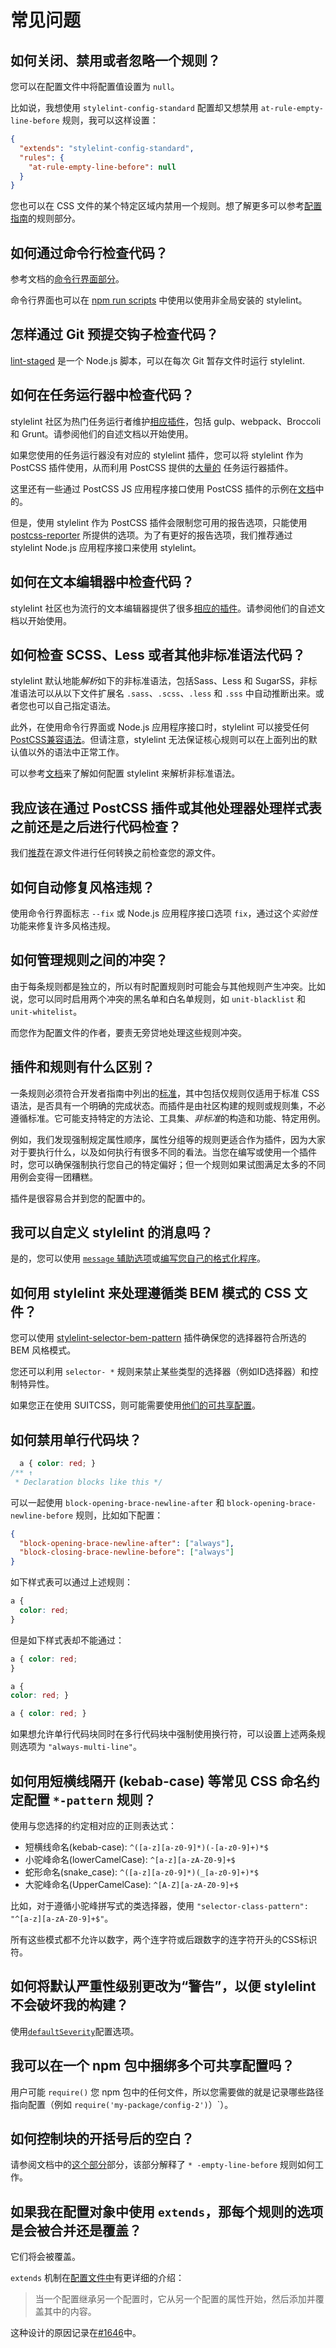 # 常见问题

<!-- TOC -->

## 如何关闭、禁用或者忽略一个规则？

您可以在配置文件中将配置值设置为 `null`。

比如说，我想使用 `stylelint-config-standard` 配置却又想禁用 `at-rule-empty-line-before` 规则，我可以这样设置：

```json
{
  "extends": "stylelint-config-standard",
  "rules": {
    "at-rule-empty-line-before": null
  }
}
```

您也可以在 CSS 文件的某个特定区域内禁用一个规则。想了解更多可以参考[配置指南](configuration.md#rules)的规则部分。

## 如何通过命令行检查代码？

参考文档的[命令行界面部分](cli.md)。

命令行界面也可以在 [npm run scripts](https://blog.keithcirkel.co.uk/how-to-use-npm-as-a-build-tool/) 中使用以使用非全局安装的 stylelint。

## 怎样通过 Git 预提交钩子检查代码？

[lint-staged](https://github.com/okonet/lint-staged) 是一个 Node.js 脚本，可以在每次 Git 暂存文件时运行 stylelint.

## 如何在任务运行器中检查代码？

stylelint 社区为热门任务运行者维护[相应插件](complementary-tools.md#构建工具插件)，包括 gulp、webpack、Broccoli 和 Grunt。请参阅他们的自述文档以开始使用。

如果您使用的任务运行器没有对应的 stylelint 插件，您可以将 stylelint 作为 PostCSS 插件使用，从而利用 PostCSS 提供的[大量的](https://github.com/postcss/postcss#runners) 任务运行器插件。

这里还有一些通过 PostCSS JS 应用程序接口使用 PostCSS 插件的示例在[文档](postcss-plugin.md)中的。

但是，使用 stylelint 作为 PostCSS 插件会限制您可用的报告选项，只能使用[postcss-reporter](https://github.com/postcss/postcss-reporter/) 所提供的选项。为了有更好的报告选项，我们推荐通过 stylelint Node.js 应用程序接口来使用 stylelint。

## 如何在文本编辑器中检查代码？

stylelint 社区也为流行的文本编辑器提供了很多[相应的插件](complementary-tools.md#编辑器插件)。请参阅他们的自述文档以开始使用。

## 如何检查 SCSS、Less 或者其他非标准语法代码？

stylelint 默认地能*解析*如下的非标准语法，包括Sass、Less 和 SugarSS，非标准语法可以从以下文件扩展名 `.sass`、`.scss`、`.less` 和 `.sss` 中自动推断出来。或者您也可以自己指定语法。

此外，在使用命令行界面或 Node.js 应用程序接口时，stylelint 可以接受任何[PostCSS兼容语法](https://github.com/postcss/postcss#syntaxes)。但请注意，stylelint 无法保证核心规则可以在上面列出的默认值以外的语法中正常工作。

可以参考[文档](css-processors.md#解析非标准语法)来了解如何配置 stylelint 来解析非标准语法。

## 我应该在通过 PostCSS 插件或其他处理器处理样式表之前还是之后进行代码检查？

我们[推荐](css-processors.md)在源文件进行任何转换之前检查您的源文件。

## 如何自动修复风格违规？

使用命令行界面标志 `--fix` 或 Node.js 应用程序接口选项 `fix`，通过这个*实验性*功能来修复许多风格违规。

## 如何管理规则之间的冲突？

由于每条规则都是独立的，所以有时配置规则时可能会与其他规则产生冲突。比如说，您可以同时启用两个冲突的黑名单和白名单规则，如 `unit-blacklist` 和 `unit-whitelist`。

而您作为配置文件的作者，要责无旁贷地处理这些规则冲突。

## 插件和规则有什么区别？

一条规则必须符合开发者指南中列出的[标准](../developer-guide/rules.md)，其中包括仅规则仅适用于标准 CSS 语法，是否具有一个明确的完成状态。而插件是由社区构建的规则或规则集，不必遵循标准。它可能支持特定的方法论、工具集、*非标准*的构造和功能、特定用例。

例如，我们发现强制规定属性顺序，属性分组等的规则更适合作为插件，因为大家对于要执行什么，以及如何执行有很多不同的看法。当您在编写或使用一个插件时，您可以确保强制执行您自己的特定偏好；但一个规则如果试图满足太多的不同用例会变得一团糟糕。

插件是很容易合并到您的配置中的。

## 我可以自定义 stylelint 的消息吗？

是的，您可以使用 [`message` 辅助选项](configuration.md#自定义消息)或[编写您自己的格式化程序](../developer-guide/formatters.md)。

## 如何用 stylelint 来处理遵循类 BEM 模式的 CSS 文件？

您可以使用 [stylelint-selector-bem-pattern](https://github.com/davidtheclark/stylelint-selector-bem-pattern) 插件确保您的选择器符合所选的 BEM 风格模式。

您还可以利用 `selector- *` 规则来禁止某些类型的选择器（例如ID选择器）和控制特异性。

如果您正在使用 SUITCSS，则可能需要使用[他们的可共享配置](https://github.com/suitcss/stylelint-config-suitcss)。

## 如何禁用单行代码块？

```css
  a { color: red; }
/** ↑
 * Declaration blocks like this */
```

可以一起使用 `block-opening-brace-newline-after` 和 `block-opening-brace-newline-before` 规则，比如如下配置：

```json
{
  "block-opening-brace-newline-after": ["always"],
  "block-closing-brace-newline-before": ["always"]
}
```

如下样式表可以通过上述规则：

```css
a {
  color: red;
}
```

但是如下样式表却不能通过：

```css
a { color: red;
}

a {
color: red; }

a { color: red; }
```

如果想允许单行代码块同时在多行代码块中强制使用换行符，可以设置上述两条规则选项为 `"always-multi-line"`。

## 如何用短横线隔开 (kebab-case) 等常见 CSS 命名约定配置 `*-pattern` 规则？

使用与您选择的约定相对应的正则表达式：

-   短横线命名(kebab-case): `^([a-z][a-z0-9]*)(-[a-z0-9]+)*$`
-   小驼峰命名(lowerCamelCase): `^[a-z][a-zA-Z0-9]+$`
-   蛇形命名(snake\_case): `^([a-z][a-z0-9]*)(_[a-z0-9]+)*$`
-   大驼峰命名(UpperCamelCase): `^[A-Z][a-zA-Z0-9]+$`

比如，对于遵循小驼峰拼写式的类选择器，使用 `"selector-class-pattern": "^[a-z][a-zA-Z0-9]+$"`。

所有这些模式都不允许以数字，两个连字符或后跟数字的连字符开头的CSS标识符。

## 如何将默认严重性级别更改为“警告”，以便 stylelint 不会破坏我的构建？

使用[`defaultSeverity`](configuration.md#defaultseverity)配置选项。

## 我可以在一个 npm 包中捆绑多个可共享配置吗？

用户可能 `require()` 您 npm 包中的任何文件，所以您需要做的就是记录哪些路径指向配置（例如 `require('my-package/config-2')`）`）。

## 如何控制块的开括号后的空白？

请参阅文档中的[这个部分](about-rules.md#-empty-line-before-和--max-empty-lines-规则)部分，该部分解释了 `* -empty-line-before` 规则如何工作。

## 如果我在配置对象中使用 `extends`，那每个规则的选项是会被合并还是覆盖？

它们将会被覆盖。

`extends` 机制在[配置文件中](configuration.md#extends)有更详细的介绍：

> 当一个配置继承另一个配置时，它从另一个配置的属性开始，然后添加并覆盖其中的内容。

这种设计的原因记录在[#1646](https://github.com/stylelint/stylelint/issues/1646#issuecomment-232779957)中。
